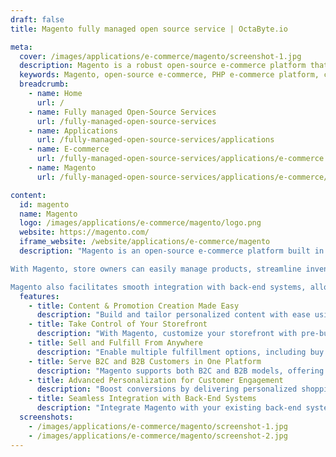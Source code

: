 ```yaml
---
draft: false
title: Magento fully managed open source service | OctaByte.io

meta:
  cover: /images/applications/e-commerce/magento/screenshot-1.jpg
  description: Magento is a robust open-source e-commerce platform that empowers businesses to create, manage, and scale their online stores. With flexible features, ease of integration, and customizable storefronts, it offers solutions for both B2B and B2C markets.
  keywords: Magento, open-source e-commerce, PHP e-commerce platform, customizable online store, B2B e-commerce, B2C e-commerce, online store management, scalable e-commerce, product management, storefront customization, e-commerce solution
  breadcrumb:
    - name: Home
      url: /
    - name: Fully managed Open-Source Services
      url: /fully-managed-open-source-services
    - name: Applications
      url: /fully-managed-open-source-services/applications
    - name: E-commerce
      url: /fully-managed-open-source-services/applications/e-commerce
    - name: Magento
      url: /fully-managed-open-source-services/applications/e-commerce/magento

content:
  id: magento
  name: Magento
  logo: /images/applications/e-commerce/magento/logo.png
  website: https://magento.com/
  iframe_website: /website/applications/e-commerce/magento
  description: "Magento is an open-source e-commerce platform built in PHP, offering businesses the flexibility to create customized online stores with ease. As one of the most popular platforms, Magento powers over $100 billion in annual gross merchandise volume, making it a trusted choice for businesses worldwide. It integrates seamlessly with other PHP frameworks such as Laminas and Symfony, providing an adaptable, scalable solution that supports both B2C and B2B operations.

With Magento, store owners can easily manage products, streamline inventory, and improve customer experiences using intuitive tools. The platform offers full control over storefronts, including customizable templates, drag-and-drop content creation, and advanced personalization options that enhance conversions. Whether you're selling online, in-store, or through various channels, Magento ensures a seamless experience for both merchants and customers.

Magento also facilitates smooth integration with back-end systems, allowing for custom catalogs, price lists, and flexible payment options. It’s an all-in-one solution for businesses looking to scale and cater to diverse customer needs, whether it’s through personalized content, multi-channel fulfillment, or powerful analytics to optimize sales."
  features:
    - title: Content & Promotion Creation Made Easy
      description: "Build and tailor personalized content with ease using Magento's user-friendly interface. Utilize modern, drag-and-drop tools to create compelling content and shopping experiences without requiring developer assistance."
    - title: Take Control of Your Storefront
      description: "With Magento, customize your storefront with pre-built templates or take manual control to adjust product listings by various factors such as price, color, or release date. Enhance customer engagement with personalized recommendations."
    - title: Sell and Fulfill From Anywhere
      description: "Enable multiple fulfillment options, including buy online or pick up in store. Magento supports seamless inventory management, empowering businesses to fulfill orders from any device—PC, PoS, or tablet."
    - title: Serve B2C and B2B Customers in One Platform
      description: "Magento supports both B2C and B2B models, offering businesses a unified solution. Easily manage custom catalogs, price lists, and quotes, while providing personalized purchasing options across all platforms."
    - title: Advanced Personalization for Customer Engagement
      description: "Boost conversions by delivering personalized shopping experiences. Magento allows businesses to tailor the shopping journey to individual customer segments, enhancing engagement and satisfaction."
    - title: Seamless Integration with Back-End Systems
      description: "Integrate Magento with your existing back-end systems to streamline operations, manage quotes and orders, and ensure a cohesive experience across multiple stores or websites."
  screenshots:
    - /images/applications/e-commerce/magento/screenshot-1.jpg
    - /images/applications/e-commerce/magento/screenshot-2.jpg
---
```


